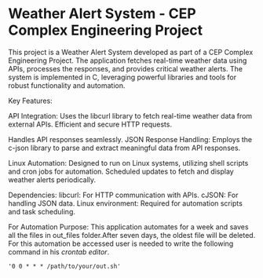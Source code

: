 # Weather Alert System - CEP Complex Engineering Project

This project is a Weather Alert System developed as part of a CEP Complex Engineering Project. The application fetches real-time weather data using APIs, processes the responses, and provides critical weather alerts. The system is implemented in C, leveraging powerful libraries and tools for robust functionality and automation.

Key Features:

API Integration:
    Uses the libcurl library to fetch real-time weather data from external APIs.
    Efficient and secure HTTP requests.
    
Handles API responses seamlessly.
    JSON Response Handling:
    Employs the c-json library to parse and extract meaningful data from API responses.

Linux Automation:
    Designed to run on Linux systems, utilizing shell scripts and cron jobs for automation.
    Scheduled updates to fetch and display weather alerts periodically.

Dependencies:
    libcurl: For HTTP communication with APIs.
    cJSON: For handling JSON data.
    Linux environment: Required for automation scripts and task scheduling.

For Automation Purpose:
    This application automates for a week and saves all the files in out_files folder.After seven days, the oldest file will be deleted.
    For this automation be accessed user is needed to write the following command in his *crontab editor*.

    '0 0 * * * /path/to/your/out.sh'
